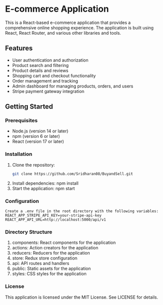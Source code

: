 # E-commerce Application

This is a React-based e-commerce application that provides a comprehensive online shopping experience. The application is built using React, React Router, and various other libraries and tools.

## Features
- User authentication and authorization
- Product search and filtering
- Product details and reviews
- Shopping cart and checkout functionality
- Order management and tracking
- Admin dashboard for managing products, orders, and users
- Stripe payment gateway integration

## Getting Started

### Prerequisites
- Node.js (version 14 or later)
- npm (version 6 or later)
- React (version 17 or later)

### Installation
1. Clone the repository:
   ```bash
   git clone https://github.com/Sridharan08/BuyandSell.git
2. Install dependencies:
    npm install
3. Start the application:
    npm start
### Configuration
    Create a .env file in the root directory with the following variables:
    REACT_APP_STRIPE_API_KEY=your-stripe-api-key
    REACT_APP_API_URL=http://localhost:5000/api/v1
### Directory Structure
 1. components: React components for the application
 2. actions: Action creators for the application
 3. reducers: Reducers for the application
 4. store: Redux store configuration
 5. api: API routes and handlers
 6. public: Static assets for the application
 7. styles: CSS styles for the application
### License
This application is licensed under the MIT License. See LICENSE for details.